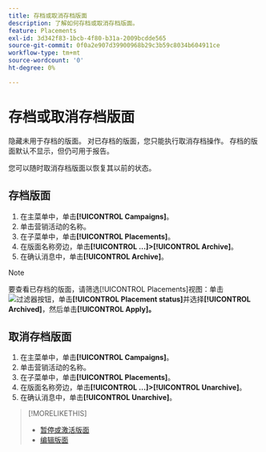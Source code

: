 ```yaml
---
title: 存档或取消存档版面
description: 了解如何存档或取消存档版面。
feature: Placements
exl-id: 3d342f83-1bcb-4f80-b31a-2009bcdde565
source-git-commit: 0f0a2e907d39900968b29c3b59c8034b604911ce
workflow-type: tm+mt
source-wordcount: '0'
ht-degree: 0%

---
```


# 存档或取消存档版面

<!-- Some placements don't have this option. Clarify which placement types aren't eligible -- is it PG placements, or all placements using private inventory? And anything else?  -->

隐藏未用于存档的版面。 对已存档的版面，您只能执行取消存档操作。 存档的版面默认不显示，但仍可用于报告。

您可以随时取消存档版面以恢复其以前的状态。

## 存档版面

1. 在主菜单中，单击&#x200B;**[!UICONTROL Campaigns]**。
1. 单击营销活动的名称。
1. 在子菜单中，单击&#x200B;**[!UICONTROL Placements]**。
1. 在版面名称旁边，单击&#x200B;**[!UICONTROL ...]>[!UICONTROL Archive]**。
1. 在确认消息中，单击&#x200B;**[!UICONTROL Archive]**。

>[!NOTE]
>
>要查看已存档的版面，请筛选[!UICONTROL Placements]视图：单击![过滤器按钮](/help/dsp/assets/filter.png)，单击&#x200B;**[!UICONTROL Placement status]**&#x200B;并选择&#x200B;**[!UICONTROL Archived]**，然后单击&#x200B;**[!UICONTROL Apply]。**

## 取消存档版面

1. 在主菜单中，单击&#x200B;**[!UICONTROL Campaigns]**。
1. 单击营销活动的名称。
1. 在子菜单中，单击&#x200B;**[!UICONTROL Placements]**。
1. 在版面名称旁边，单击&#x200B;**[!UICONTROL ...]>[!UICONTROL Unarchive]**。
1. 在确认消息中，单击&#x200B;**[!UICONTROL Unarchive]**。

>[!MORELIKETHIS]
>
>* [暂停或激活版面](placement-pause-activate.md)
>* [编辑版面](placement-edit.md)

